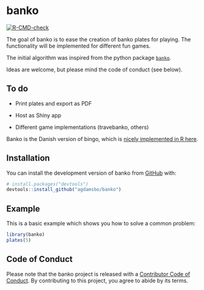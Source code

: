 
# banko

<!-- badges: start -->

[![R-CMD-check](https://github.com/agdamsbo/banko/actions/workflows/R-CMD-check.yaml/badge.svg)](https://github.com/agdamsbo/banko/actions/workflows/R-CMD-check.yaml)
<!-- badges: end -->

The goal of banko is to ease the creation of banko plates for playing.
The functionality will be implemented for different fun games.

The initial algorithm was inspired from the python package
[`banko`](https://github.com/skipperkongen/banko/).

Ideas are welcome, but please mind the code of conduct (see below).

## To do

- Print plates and export as PDF

- Host as Shiny app

- Different game implementations (travebanko, others)

Banko is the Danish version of bingo, which is [nicely implemented in R
here](https://github.com/jennybc/bingo).

## Installation

You can install the development version of banko from
[GitHub](https://github.com/) with:

``` r
# install.packages("devtools")
devtools::install_github("agdamsbo/banko")
```

## Example

This is a basic example which shows you how to solve a common problem:

``` r
library(banko)
plates(5)
```

## Code of Conduct

Please note that the banko project is released with a [Contributor Code
of
Conduct](https://contributor-covenant.org/version/2/1/CODE_OF_CONDUCT.html).
By contributing to this project, you agree to abide by its terms.
